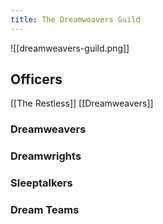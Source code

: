```yaml
---
title: The Dreamweavers Guild
---
```


![[dreamweavers-guild.png]]

## Officers
[[The Restless]] 
[[Dreamweavers]]


### Dreamweavers


### Dreamwrights

### Sleeptalkers

### Dream Teams